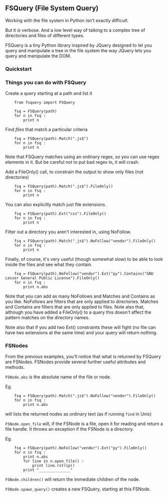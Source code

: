 
## FSQuery (File System Query)

Working with the file system in Python isn't exactly difficult.

But it *is* verbose. And a low level way of talking to a complex tree of directories and files of different types.

FSQuery is a tiny Python library inspired by JQuery designed to let you query and manipulate a tree in the file system the way JQuery lets you query and manipulate the DOM.

### Quickstart


### Things you can do with FSQuery 

Create a query starting at a path and list it

        from fsquery import FSQuery

        fsq = FSQuery(path)
        for n in fsq :
            print n


Find *files* that match a particular criteria

        fsq = FSQuery(path).Match(".js$")
        for n in fsq :
            print n


Note that FSQuery matches using an ordinary regex, so you can use regex elements in it. But be careful not to put bad regex in, it will crash.

Add a FileOnly() call, to constrain the output to show only files (not directories)

        fsq = FSQuery(path).Match(".js$").FileOnly()  
        for n in fsq :
            print n

You can also explicitly match just file extensions.

        fsq = FSQuery(path).Ext("css").FileOnly()  
        for n in fsq :
            print n

Filter out a directory you aren't interested in, using NoFollow.

        fsq = FSQuery(path).Match(".js$").NoFollow("vendor").FileOnly()  
        for n in fsq :
            print n


Finally, of course, it's very useful (though somewhat slow) to be able to look inside the files and see what they contain.

        fsq = FSQuery(path).NoFollow("vendor").Ext("py").Contains("GNU Lesser General Public License").FileOnly()
        for n in fsq :
            print n.abs


Note that you can add as many NoFollows and Matches and Contains as you like. NoFollows are filters that are only applied to directories. Matches and Contains are filters that are only applied to files. Note also that, although you have added a FileOnly() to a query this doesn't affect the pattern matches on the directory names. 

Note also that if you add two Ext() constraints these will fight (no file can have two extensions at the same time) and your query will return nothing.


### FSNodes

From the previous examples, you'll notice that what is returned by FSQuery are FSNodes. FSNodes provide several further useful attributes and methods.

`FSNode.abs` is the absolute name of the file or node. 

Eg.

        fsq = FSQuery(path).Match(".js$").NoFollow("vendor").FileOnly()  
        for n in fsq :
            print n.abs
            
will lists the returned nodes as ordinary text (as if running `find` in Unix)

`FSNode.open_file` will, if the FSNode is a file, open it for reading and return a file handle. It throws an exception if the FSNode is a directory.

Eg.

        fsq = FSQuery(path).NoFollow("vendor").Ext("py").FileOnly()
        for n in fsq :
            print n.abs
            for line in n.open_file() :
                print line.rstrip()
            print "______________"
     



`FSNode.children()` will return the immediate children of the node.

`FSNode.spawn_query()` creates a new FSQuery, starting at this FSNode. 

